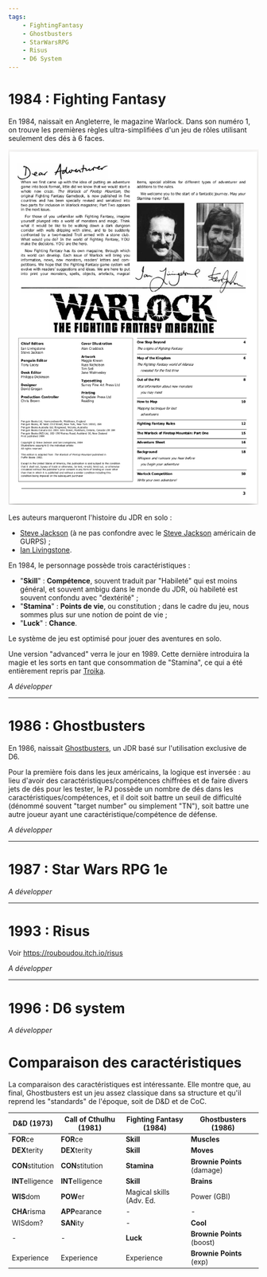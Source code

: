 ```yaml
---
tags:
    - FightingFantasy
    - Ghostbusters
    - StarWarsRPG
    - Risus
    - D6 System
---
```


# 1984 : Fighting Fantasy

En 1984, naissait en Angleterre, le magazine Warlock. Dans son numéro 1, on trouve les premières règles ultra-simplifiées d'un jeu de rôles utilisant seulement des dés à 6 faces.

![Warlock 01](../images/warlock01.png)

Les auteurs marqueront l'histoire du JDR en solo :
* [Steve Jackson](https://en.wikipedia.org/wiki/Steve_Jackson_(British_game_designer)) (à ne pas confondre avec le [Steve Jackson](https://en.wikipedia.org/wiki/Steve_Jackson_(American_game_designer)) américain de GURPS) ;
* [Ian Livingstone](https://en.wikipedia.org/wiki/Ian_Livingstone).

En 1984, le personnage possède trois caractéristiques :

* "**Skill**" : **Compétence**, souvent traduit par "Habileté" qui est moins général, et souvent ambigu dans le monde du JDR, où habileté est souvent confondu avec "dextérité" ;
* "**Stamina**" : **Points de vie**, ou constitution ; dans le cadre du jeu, nous sommes plus sur une notion de point de vie ;
* "**Luck**" : **Chance**.

Le système de jeu est optimisé pour jouer des aventures en solo.

Une version "advanced" verra le jour en 1989. Cette dernière introduira la magie et les sorts en tant que consommation de "Stamina", ce qui a été entièrement repris par [Troika](https://en.wikipedia.org/wiki/Steve_Jackson_(American_game_designer)).

_A développer_

---

# 1986 : Ghostbusters

En 1986, naissait [Ghostbusters](https://orey.github.io/blog/blog/202205/#lulu-de-la-joie-pour-les-grognards-deuxieme-partie-ghostbusters), un JDR basé sur l'utilisation exclusive de D6.

Pour la première fois dans les jeux américains, la logique est inversée : au lieu d'avoir des caractéristiques/compétences chiffrées et de faire divers jets de dés pour les tester, le PJ possède un nombre de dés dans les caractéristiques/compétences, et il doit soit battre un seuil de difficulté (dénommé souvent "target number" ou simplement "TN"), soit battre une autre joueur ayant une caractéristique/compétence de défense.

_A développer_

---

# 1987 : Star Wars RPG 1e

_A développer_

---

# 1993 : Risus

Voir <https://rouboudou.itch.io/risus>

_A développer_

---

# 1996 : D6 system

_A développer_

# Comparaison des caractéristiques

La comparaison des caractéristiques est intéressante. Elle montre que, au final, Ghostbusters est un jeu assez classique dans sa structure et qu'il reprend les "standards" de l'époque, soit de D&D et de CoC.


| D&D (1973)       | Call of Cthulhu (1981) | Fighting Fantasy (1984)  | Ghostbusters (1986)         |
|------------------|------------------------|--------------------------|-----------------------------|
| **FOR**ce        | **FOR**ce              | **Skill**                | **Muscles**                 |
| **DEX**terity    | **DEX**terity          | **Skill**                | **Moves**                   |
| **CON**stitution | **CON**stitution       | **Stamina**              | **Brownie Points** (damage) |
| **INT**elligence | **INT**elligence       | **Skill**                | **Brains**                  |
| **WIS**dom       | **POW**er              | Magical skills (Adv. Ed. | Power (GBI)                 |
| **CHA**risma     | **APP**earance         | -                        | -                           |
| WISdom?          | **SAN**ity             | -                        | **Cool**                    |
| -                | -                      | **Luck**                 | **Brownie Points** (boost)  |
| Experience       | Experience             | Experience               | **Brownie Points** (exp)    |





